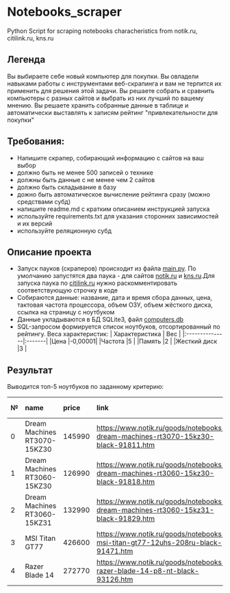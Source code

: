 # Notebooks_scraper
Python Script for scraping notebooks characheristics from notik.ru, citilink.ru, kns.ru

## Легенда
Вы выбираете себе новый компьютер для покупки. Вы овладели навыками работы с инструментами веб-скрапинга и вам не терпится их применить для решения этой задачи. Вы решаете собрать и сравнить компьютеры с разных сайтов и выбрать из них лучший по вашему мнению. Вы решаете хранить собранные данные в таблице и автоматически выставлять к записям рейтинг "привлекательности для покупки"

## Требования:
- Напишите скрапер, собирающий информацию с сайтов на ваш выбор
- должно быть не менее 500 записей о технике
- должны быть данные с не менее чем 2 сайтов
- должно быть складывание в базу
- дожно быть автоматическое вычисление рейтинга сразу (можно средствами субд)
- напишите readme.md с кратким описанием инструкцией запуска
- используйте requirements.txt для указания сторонних зависимостей и их версий
- используйте реляционную субд

## Описание проекта

- Запуск пауков (скраперов) происходит из файла [main.py](https://github.com/MourineRyabova/Notebooks_scraper/blob/main/scrapy_homework/main.py). По умолчанию запустятся два паука - для сайтов [notik.ru](https://www.notik.ru/) и [kns.ru](https://www.kns.ru/).Для запуска паука по [citilink.ru](https://www.citilink.ru/) нужно раскомментировать соответствующую строчку в коде
- Собираются данные: название, дата и время сбора данных, цена, тактовая частота процессора, объем ОЗУ, объем жёсткого диска, ссылка на страницу с ноутбуком
- Данные укладываются в БД SQLite3, файл [computers.db](https://github.com/MourineRyabova/Notebooks_scraper/blob/main/scrapy_homework/computers.db)
- SQL-запросом формируется список ноутбуков, отсортированный по рейтингу. Веса характеристик:
  | Характеристика | Вес    |
  |:---------------|:-------|
  |Цена            |-0,00001|
  |Частота         |5       |
  |Память          |2       |
  |Жесткий диск    |3       |

## Результат
Выводится топ-5 ноутбуков по заданному критерию:

|№  |name                            |	price	| link                                                                   |freq, MHz|	memory, Gb	| hdd, Gb	| rank |
|:-|:--------------------------------|:-------|:-----------------------------------------------------------------------|:------|:-------|:--------|:-----|
|0|	Dream Machines RT3070-15KZ30	|145990	|https://www.notik.ru/goods/notebooks-dream-machines-rt3070-15kz30-black-91811.htm|	3700|	16|	1000|	21531|
|1|	Dream Machines RT3060-15KZ30	|126990	|https://www.notik.ru/goods/notebooks-dream-machines-rt3060-15kz30-black-91818.htm|	3700|	16|	1000|	21531|
|2|	Dream Machines RT3060-15KZ31	|132990	|https://www.notik.ru/goods/notebooks-dream-machines-rt3060-15kz31-black-91829.htm|	3600|	16|	1000|	21031|
|3|	MSI Titan GT77	|426600	|https://www.notik.ru/goods/notebooks-msi-titan-gt77-12uhs-208ru-black-91471.htm|	2300|	64|	3072|	20840|
|4|	Razer Blade 14	|272770	|https://www.notik.ru/goods/notebooks-razer-blade-14-p8-nt-black-93126.htm|	3300|	16|	1024|	19602|

